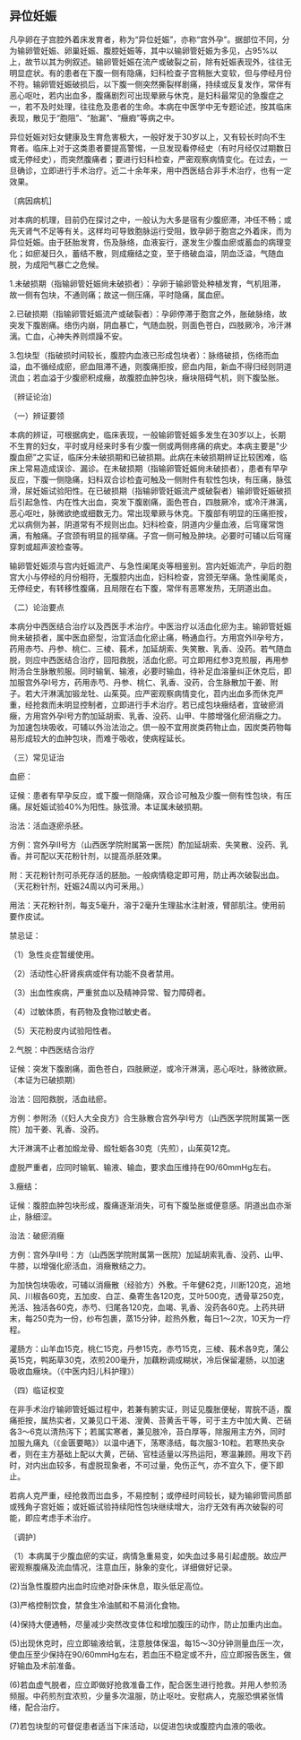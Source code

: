 ##                                            异位妊娠

凡孕卵在子宫腔外着床发育者，称为“异位妊娠”，亦称“宫外孕”。据部位不同，分为输卵管妊娠、卵巢妊娠、腹腔妊娠等，其中以输卵管妊娠为多见，占95%以上，故节以其为例叙述。输卵管妊娠在流产或破裂之前，除有妊娠表现外，往往无明显症状。有的患者在下腹一侧有隐痛，妇科检查子宫稍胀大变软，但与停经月份不符。输卵管妊娠破损后，以下腹一侧突然撕裂样剧痛，持续或反复发作，常伴有恶心呕吐，若内出血多，腹痛剧烈可出现晕厥与休克，是妇科最常见的急腹症之一，若不及时处理，往往危及患者的生命。本病在中医学中无专题论述，按其临床表现，散见于“胞阻”、“胎漏”、“癥瘕”等病之中。

异位妊娠对妇女健康及生育危害极大，一般好发于30岁以上，又有较长时向不生育者。临床上对于这类患者要提高警惕，一旦发现看停经史（有时月经仅过期数日或无停经史），而突然腹痛者；要进行妇科检查，严密观察病情变化。在过去，一旦确诊，立即进行手术治疗。近二十余年来，用中西医结合非手术治疗，也有一定效果。

〔病因病机］

对本病的机理，目前仍在探讨之中，一般认为大多是宿有少腹瘀滞，冲任不畅；或先天肾气不足等有关。这样均可导致胞脉运行受阻，致孕卵于胞宫之外着床，而为异位妊娠。由于胚胎发育，伤及脉络，血液妄行，遂发生少腹血瘀或蓄血的病理变化；如瘀凝日久，蓄结不散，则成癥结之变，至于络破血溢，阴血泛溢，气随血脱，为成阳气暴亡之危候。

1.未破损期（指输卵管妊娠尙未破损者）：孕卵于输卵管处种植发育，气机阻滞，故一侧有包块，不通则痛；故这一侧压痛，平时隐痛，属血瘀。

2.已破损期（指输卵管妊娠流产或破裂者）：孕卵停滞于胞宫之外，胀破脉络，故突发下腹剧痛。络伤内崩，阴血暴亡，气随血脱，则面色苍白，四肢厥冷，冷汗淋漓。亡血，心神失养则烦躁不安。

3.包块型（指破损时间较长，腹腔内血液已形成包块者）：脉络破损，伤络而血溢，血不循经成瘀，瘀血阻滞不通，则腹痛拒按，瘀血内阻，新血不得归经则阴道流血；若血溢于少腹瘀积成癥，故腹腔血肿包块，癥块阻碍气机，则下腹坠胀。

〔辨证论治〕

（一）辨证要领

本病的辨证，可根据病史，临床表现，一般输卵管妊娠多发生在30岁以上，长期不生育的妇女，平时或月经来时多有少腹一侧或两侧疼痛的病史。本病主要是"少腹血瘀”之实证，临床分未破损期和已破损期。此病在未破损期辨证比较困难，临床上常易造成误诊、漏诊。在未破损期（指输卵管妊娠尙未破损者），患者有早孕反应，下腹一侧隐痛，妇科双合诊检査可触及一侧附件有软性包块，有压痛，脉弦滑，尿妊娠试验阳性。在已破损期（指输卵管妊娠流产或破裂者）输卵管妊娠破损后引起急性、内在性大出血，突发下腹剧痛，面色苍白，四肢厥冷，或冷汗淋漓，恶心呕吐，脉微欲绝或细数无力。常出现晕厥与休克。下腹部有明显的压痛拒按，尤以病侧为甚，阴道常有不规则出血。妇科检查，阴道内少量血液，后穹窿常饱满，有触痛。子宫颈有明显的摇举痛。子宫一侧可触及肿块。必要时可辅以后穹窿穿刺或超声波检查等。

输卵管妊娠须与宫内妊娠流产、与急性阑尾炎等相鉴别。宫内妊娠流产，孕后的胞宫大小与停经的月份相符，无腹腔内出血，妇科检查，宫颈无举痛。急性阑尾炎，无停经史，有转移性腹痛，且局限在右下腹，常伴有恶寒发热，无阴道出血。

（二）论治要点

本病分中西医结合治疗以及西医手术治疗。中医治疗以活血化瘀为主。输卵管妊娠尙未破损者，属中医血瘀型，治宜活血化瘀止痛，畅通血行。方用宫外Ⅱ孕号方，药用赤芍、丹参、桃仁、三棱、莪术，加延胡索、失笑散、乳香、没药。若气随血脱，则应中西医结合治疗，回阳救脱，活血化瘀。可立即用红参3克煎服，再用参附汤合生脉散煎服。同时输氧、输液，必要时输血，待补足血溶量纠正休克后，即加服宫外孕Ⅰ号方，药用赤芍、丹参、桃仁、乳香、没药，合生脉散加干姜、附子。若大汗淋漓加锻龙牡、山茱萸。应严密观察病情变化，苕内出血多而休克严重，经抢救而未明显控制者，立即进行手术治疗。若已成包块癥结者，宜破瘀消癥，方用宫外孕Ⅰ号方酌加延胡索、乳香、没药、山甲、牛膝增强化瘀消癥之力。为加速包块吸收，可辅以外治法治之。倶一般不宜用炭类药物止血，因炭类药物每易形成较大的血肿包块，而难于吸收，使病程延长。

（三）常见证治

血瘀：

证候：患者有早孕反应，或下腹一侧隐痛，双合诊可触及少腹一侧有性包块，有压痛。尿妊娠试验40%为阳性。脉弦滑。本证属未破损期。

治法：活血逐瘀杀胚。

方例：宫外孕Ⅱ号方（山西医学院附属第一医院）酌加延胡索、失笑散、没药、乳香。并可配以天花粉针剂，以提高杀胚效果。

附：天花粉针剂可杀死存活的胚胎。一般病情稳定即可用，防止再次破裂出血。（天花粉针剂，妊娠24周以内可釆用。）

用法：天花粉针剂，每支5毫升，溶于2毫升生理盐水注射液，臂部肌注。使用前要作皮试。

禁忌证：

（1）急性炎症暂缓使用。

（2）活动性心肝肾疾病或伴有功能不良者禁用。

（3）出血性疾病，严重贫血以及精神异常、智力障碍者。

（4）过敏体质，有药物及食物过敏史者。

（5）天花粉皮内试验阳性者。

2.气脱：中西医结合治疗

证候：突发下腹剧痛，面色苍白，四肢厥逆，或冷汗淋漓，恶心呕吐，脉微欲厥。（本证为已破损期）

治法：回阳救脱，活血祛瘀。

方例：参附汤（《妇人大全良方》合生脉散合宫外孕Ⅰ号方（山西医学院附属第一医院）加干姜、乳香、没药。

大汗淋漓不止者加煅龙骨、煅牡蛎各30克（先煎），山茱萸12克。

虚脱严重者，应同时输氧、输液、输血，要求血压维持在90/60mmHg左右。

3.癥结：

证候：腹腔血肿包块形成，腹痛逐渐消失，可有下腹坠胀或便意感。阴道出血亦渐止，脉细涩。

治法：破瘀消癥

方例：宫外孕Ⅱ号：方（山西医学院附属第一医院）加延胡索乳香、没药、山甲、牛膝，以增强化瘀活血，消癥散结之力。

为加快包块吸收，可辅以消癥散（经验方）外敷。千年健62克，川断120克，追地风、川椒各60克，五加皮、白芷、桑寄生各120克，艾叶500克，透骨草250克，羌活、独活各60克，赤芍、归尾各120克，血竭、乳香、没药各60克。上药共研末，每250克为一份，纱布包裹，蒸15分钟，趁热外敷，每日1〜2次，10天为一疗程。

灌肠方：山羊血15克，桃仁15克，丹参15克，赤芍15克，三棱、莪术各9克，蒲公英15克，鸭跖草30克，浓煎200毫升，加藕粉调成糊状，冷后保留灌肠，以加速吸收血癥块。（《中医内妇儿科护理》）

（四）临证权变

在非手术治疗输卵管妊娠过程中，若兼有腑实证，则证见腹胀便秘，胃脘不适，腹痛拒按，属热实者，又兼见口干渴、溲黄、苔黄舌干等，可于主方中加大黄、芒硝各3〜6克以清热泻下；若属实寒者，兼见肢冷，苔白厚等，除服用主方外，同时加服九痛丸（《金匮要略》）以温中通下，荡寒涤结，每次服3-10粒。若寒热夹杂者，则在主方基础上配以大黄，芒硝、官桂适量以泻热运阳，寒温兼顾。用攻下药时，对内出血较多，有虚脱现象者，不可过量，免伤正气，亦不宜久下，便下即止。

若病人克严重，经抢救而岀血多，不易控制；或停经时间较长，疑为输卵管间质部或残角子宫妊娠；或妊娠试验持续阳性包块继续增大，治疗无效有再次破裂的可能，即应考虑手术治疗。

〔调护〕

（1）本病属于少腹血瘀的实证，病情急重易变，如失血过多易引起虚脱。故应严密观察腹痛及流血情况，注意血压，脉象的变化，详细做好记录。

(2)当急性腹腔内出血时应绝对卧床休息，取头低足高位。

(3)严格控制饮食，禁食生冷油腻和不易消化食物。

(4)保持大便通畅，尽量减少突然改变体位和增加腹压的动作，防止加重内出血。

(5)出现休克时，应立即输液给氧，注意肢体保温，每15〜30分钟测量血压一次，使血压至少保持在90/60mmHg左右，若血压不稳定或不升，应立即报告医生，做好输血及术前准备。

(6)若血虚气脱者，应立即做好抢救准备工作，配合医生进行抢救。并用人参煎汤频服。中药煎剂宜浓煎，少量多次温服，防止呕吐。安慰病人，克服恐惧紧张情绪，配合治疗。

(7)若包块型的可督促患者适当下床活动，以促进包块或腹腔内血液的吸收。
